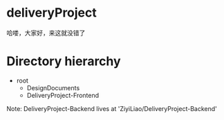 # deliveryProject

哈喽，大家好，来这就没错了

# Directory hierarchy
- root
	- DesignDocuments
	- DeliveryProject-Frontend

Note: DeliveryProject-Backend lives at 'ZiyiLiao/DeliveryProject-Backend'
